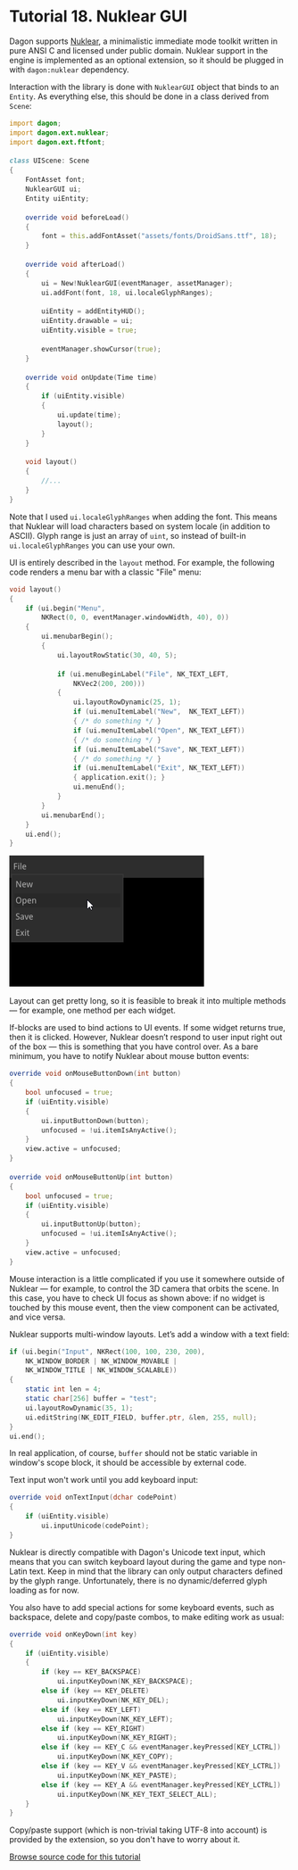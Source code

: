 # Tutorial 18. Nuklear GUI

Dagon supports [Nuklear](https://github.com/Immediate-Mode-UI/Nuklear), a minimalistic immediate mode toolkit written in pure ANSI C and licensed under public domain. Nuklear support in the engine is implemented as an optional extension, so it should be plugged in with `dagon:nuklear` dependency.

Interaction with the library is done with `NuklearGUI` object that binds to an `Entity`. As everything else, this should be done in a class derived from `Scene`:

```d
import dagon;
import dagon.ext.nuklear;
import dagon.ext.ftfont;

class UIScene: Scene
{
    FontAsset font;
    NuklearGUI ui;
    Entity uiEntity;
    
    override void beforeLoad()
    {
        font = this.addFontAsset("assets/fonts/DroidSans.ttf", 18);
    }
    
    override void afterLoad()
    {
        ui = New!NuklearGUI(eventManager, assetManager);
        ui.addFont(font, 18, ui.localeGlyphRanges);
        
        uiEntity = addEntityHUD();
        uiEntity.drawable = ui;
        uiEntity.visible = true;
        
        eventManager.showCursor(true);
    }
    
    override void onUpdate(Time time)
    {
        if (uiEntity.visible)
        {
            ui.update(time);
            layout();
        }
    }
    
    void layout()
    {
        //...
    }
}
```

Note that I used `ui.localeGlyphRanges` when adding the font. This means that Nuklear will load characters based on system locale (in addition to ASCII). Glyph range is just an array of `uint`, so instead of built-in `ui.localeGlyphRanges` you can use your own.

UI is entirely described in the `layout` method. For example, the following code renders a menu bar with a classic "File" menu:

```d
void layout()
{
    if (ui.begin("Menu", 
        NKRect(0, 0, eventManager.windowWidth, 40), 0))
    {
        ui.menubarBegin();
        {
            ui.layoutRowStatic(30, 40, 5);
            
            if (ui.menuBeginLabel("File", NK_TEXT_LEFT, 
                NKVec2(200, 200)))
            {
                ui.layoutRowDynamic(25, 1);
                if (ui.menuItemLabel("New",  NK_TEXT_LEFT))
                { /* do something */ }
                if (ui.menuItemLabel("Open", NK_TEXT_LEFT))
                { /* do something */ }
                if (ui.menuItemLabel("Save", NK_TEXT_LEFT))
                { /* do something */ }
                if (ui.menuItemLabel("Exit", NK_TEXT_LEFT))
                { application.exit(); }
                ui.menuEnd();
            }
        }
        ui.menubarEnd();
    }
    ui.end();
}
```

![](https://github.com/gecko0307/dagon/blob/master/doc/tutorials/images/nuklear_menu.png?raw=true)

Layout can get pretty long, so it is feasible to break it into multiple methods — for example, one method per each widget.

If-blocks are used to bind actions to UI events. If some widget returns true, then it is clicked. However, Nuklear doesn’t respond to user input right out of the box — this is something that you have control over. As a bare minimum, you have to notify Nuklear about mouse button events:

```d
override void onMouseButtonDown(int button)
{
    bool unfocused = true;
    if (uiEntity.visible)
    {
        ui.inputButtonDown(button);
        unfocused = !ui.itemIsAnyActive();
    }
    view.active = unfocused;
}

override void onMouseButtonUp(int button)
{
    bool unfocused = true;
    if (uiEntity.visible)
    {
        ui.inputButtonUp(button);
        unfocused = !ui.itemIsAnyActive();
    }
    view.active = unfocused;
}
```

Mouse interaction is a little complicated if you use it somewhere outside of Nuklear — for example, to control the 3D camera that orbits the scene. In this case, you have to check UI focus as shown above: if no widget is touched by this mouse event, then the view component can be activated, and vice versa.

Nuklear supports multi-window layouts. Let’s add a window with a text field:

```d
if (ui.begin("Input", NKRect(100, 100, 230, 200),
    NK_WINDOW_BORDER | NK_WINDOW_MOVABLE | 
    NK_WINDOW_TITLE | NK_WINDOW_SCALABLE))
{
    static int len = 4;
    static char[256] buffer = "test";
    ui.layoutRowDynamic(35, 1);
    ui.editString(NK_EDIT_FIELD, buffer.ptr, &len, 255, null);
}
ui.end();
```

In real application, of course, `buffer` should not be static variable in window's scope block, it should be accessible by external code.

Text input won't work until you add keyboard input:

```d
override void onTextInput(dchar codePoint)
{
    if (uiEntity.visible)
        ui.inputUnicode(codePoint);
}
```

Nuklear is directly compatible with Dagon's Unicode text input, which means that you can switch keyboard layout during the game and type non-Latin text. Keep in mind that the library can only output characters defined by the glyph range. Unfortunately, there is no dynamic/deferred glyph loading as for now.

You also have to add special actions for some keyboard events, such as backspace, delete and copy/paste combos, to make editing work as usual:

```d
override void onKeyDown(int key)
{
    if (uiEntity.visible)
    {
        if (key == KEY_BACKSPACE)
            ui.inputKeyDown(NK_KEY_BACKSPACE);
        else if (key == KEY_DELETE)
            ui.inputKeyDown(NK_KEY_DEL);
        else if (key == KEY_LEFT)
            ui.inputKeyDown(NK_KEY_LEFT);
        else if (key == KEY_RIGHT)
            ui.inputKeyDown(NK_KEY_RIGHT);
        else if (key == KEY_C && eventManager.keyPressed[KEY_LCTRL])
            ui.inputKeyDown(NK_KEY_COPY);
        else if (key == KEY_V && eventManager.keyPressed[KEY_LCTRL])
            ui.inputKeyDown(NK_KEY_PASTE);
        else if (key == KEY_A && eventManager.keyPressed[KEY_LCTRL])
            ui.inputKeyDown(NK_KEY_TEXT_SELECT_ALL);
    }
}
```

Copy/paste support (which is non-trivial taking UTF-8 into account) is provided by the extension, so you don't have to worry about it.

[Browse source code for this tutorial](https://github.com/gecko0307/dagon-tutorials/tree/master/t18-gui)
